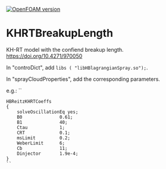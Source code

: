 [![OpenFOAM version](https://img.shields.io/badge/OpenFOAM-7-brightgreen)](https://github.com/OpenFOAM/OpenFOAM-7)

# KHRTBreakupLength

KH-RT model with the confiend breakup length.
https://doi.org/10.4271/970050

In "controDict", add ``libs ( "libHBlagrangianSpray.so");``.

In "sprayCloudProperties", add the corresponding parameters.

e.g.:
``  

    HBReitzKHRTCoeffs
    {
        solveOscillationEq yes;
        B0              0.61;
        B1              40;
        Ctau            1;
        CRT             0.1;
        msLimit         0.2;
        WeberLimit      6;
	    Cb              11;
	    Dinjector       1.9e-4;
    }  
    ``
